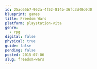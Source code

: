 ```yaml
---
id: 25ac65b7-962a-4f52-814b-36fc3d40c0d0
blueprint: games
title: Freedom Wars
platform: playstation-vita
genre:
  - rpg
digital: false
physical: true
guide: false
pending: false
posted: 2015-07-06
slug: freedom-wars
---
```


